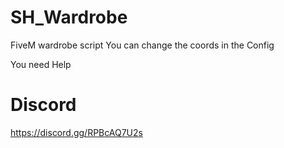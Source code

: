 # SH_Wardrobe
FiveM wardrobe script
You can change the coords in the Config

You need Help
# Discord
https://discord.gg/RPBcAQ7U2s
